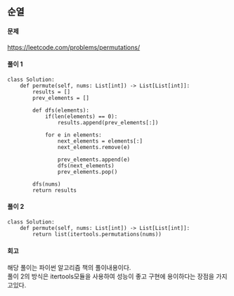 ## 순열

#### 문제
https://leetcode.com/problems/permutations/

#### 풀이 1
``` python3
class Solution:
    def permute(self, nums: List[int]) -> List[List[int]]:
        results = []
        prev_elements = []
        
        def dfs(elements):
            if(len(elements) == 0):
                results.append(prev_elements[:])
            
            for e in elements:
                next_elements = elements[:]
                next_elements.remove(e)
                
                prev_elements.append(e)
                dfs(next_elements)
                prev_elements.pop()
        
        dfs(nums)
        return results
```

#### 풀이 2
``` python3
class Solution:
    def permute(self, nums: List[int]) -> List[List[int]]:
        return list(itertools.permutations(nums))
```

#### 회고
해당 풀이는 파이썬 알고리즘 책의 풀이내용이다.  
풀이 2의 방식은 itertools모듈을 사용하여 성능이 좋고 구현에 용이하다는 장점을 가지고있다.
